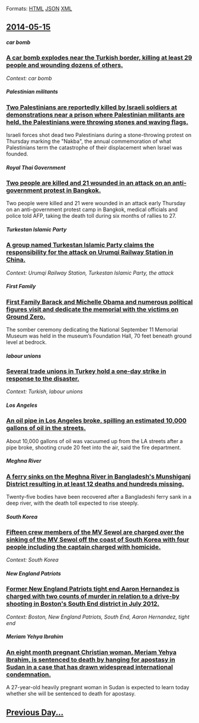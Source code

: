 
Formats: [HTML](2014/05/15/index.html)  [JSON](2014/05/15/index.json)  [XML](2014/05/15/index.xml)  

## [2014-05-15](/news/2014/05/15/index.md)

##### car bomb
### [A car bomb explodes near the Turkish border, killing at least 29 people and wounding dozens of others. ](/news/2014/05/15/a-car-bomb-explodes-near-the-turkish-border-killing-at-least-29-people-and-wounding-dozens-of-others.md)
_Context: car bomb_

##### Palestinian militants
### [Two Palestinians are reportedly killed by Israeli soldiers at demonstrations near a prison where Palestinian militants are held, the Palestinians were throwing stones and waving flags. ](/news/2014/05/15/two-palestinians-are-reportedly-killed-by-israeli-soldiers-at-demonstrations-near-a-prison-where-palestinian-militants-are-held-the-palesti.md)
Israeli forces shot dead two Palestinians during a stone-throwing protest on Thursday marking the &quot;Nakba&quot;, the annual commemoration of what Palestinians term the catastrophe of their displacement when Israel was founded.

##### Royal Thai Government
### [Two people are killed and 21 wounded in an attack on an anti-government protest in Bangkok. ](/news/2014/05/15/two-people-are-killed-and-21-wounded-in-an-attack-on-an-anti-government-protest-in-bangkok.md)
Two people were killed and 21 were wounded in an attack early Thursday on an anti-government protest camp in Bangkok, medical officials and police told AFP, taking the death toll during six months of rallies to 27.

##### Turkestan Islamic Party
### [A group named Turkestan Islamic Party claims the responsibility for the attack on Urumqi Railway Station in China. ](/news/2014/05/15/a-group-named-turkestan-islamic-party-claims-the-responsibility-for-the-attack-on-ara1-4mqi-railway-station-in-china.md)
_Context: Urumqi Railway Station, Turkestan Islamic Party, the attack_

##### First Family
### [First Family Barack and Michelle Obama and numerous political figures visit and dedicate the memorial with the victims on Ground Zero. ](/news/2014/05/15/first-family-barack-and-michelle-obama-and-numerous-political-figures-visit-and-dedicate-the-memorial-with-the-victims-on-ground-zero.md)
The somber ceremony dedicating the National September 11 Memorial Museum was held in the museum’s Foundation Hall, 70 feet beneath ground level at bedrock.

##### labour unions
### [Several trade unions in Turkey hold a one-day strike in response to the disaster. ](/news/2014/05/15/several-trade-unions-in-turkey-hold-a-one-day-strike-in-response-to-the-disaster.md)
_Context: Turkish, labour unions_

##### Los Angeles
### [An oil pipe in Los Angeles broke, spilling an estimated 10,000 gallons of oil in the streets. ](/news/2014/05/15/an-oil-pipe-in-los-angeles-broke-spilling-an-estimated-10-000-gallons-of-oil-in-the-streets.md)
About 10,000 gallons of oil was vacuumed up from the LA streets after a pipe broke, shooting crude 20 feet into the air, said the fire department.

##### Meghna River
### [A ferry sinks on the Meghna River in Bangladesh's Munshiganj District resulting in at least 12 deaths and hundreds missing. ](/news/2014/05/15/a-ferry-sinks-on-the-meghna-river-in-bangladesh-s-munshiganj-district-resulting-in-at-least-12-deaths-and-hundreds-missing.md)
Twenty-five bodies have been recovered after a Bangladeshi ferry sank in a deep river, with the death toll expected to rise steeply.

##### South Korea
### [Fifteen crew members of the MV Sewol are charged over the sinking of the MV Sewol off the coast of South Korea with four people including the captain charged with homicide. ](/news/2014/05/15/fifteen-crew-members-of-the-mv-sewol-are-charged-over-the-sinking-of-the-mv-sewol-off-the-coast-of-south-korea-with-four-people-including-th.md)
_Context: South Korea_

##### New England Patriots
### [Former New England Patriots tight end Aaron Hernandez is charged with two counts of murder in relation to a drive-by shooting in Boston's South End district in July 2012. ](/news/2014/05/15/former-new-england-patriots-tight-end-aaron-hernandez-is-charged-with-two-counts-of-murder-in-relation-to-a-drive-by-shooting-in-boston-s-so.md)
_Context: Boston, New England Patriots, South End, Aaron Hernandez, tight end_

##### Meriam Yehya Ibrahim
### [An eight month pregnant Christian woman, Meriam Yehya Ibrahim, is sentenced to death by hanging for apostasy in Sudan in a case that has drawn widespread international condemnation.](/news/2014/05/15/an-eight-month-pregnant-christian-woman-meriam-yehya-ibrahim-is-sentenced-to-death-by-hanging-for-apostasy-in-sudan-in-a-case-that-has-dra.md)
A 27-year-old heavily pregnant woman in Sudan is expected to learn today whether she will be sentenced to death for apostasy.

## [Previous Day...](/news/2014/05/14/index.md)

